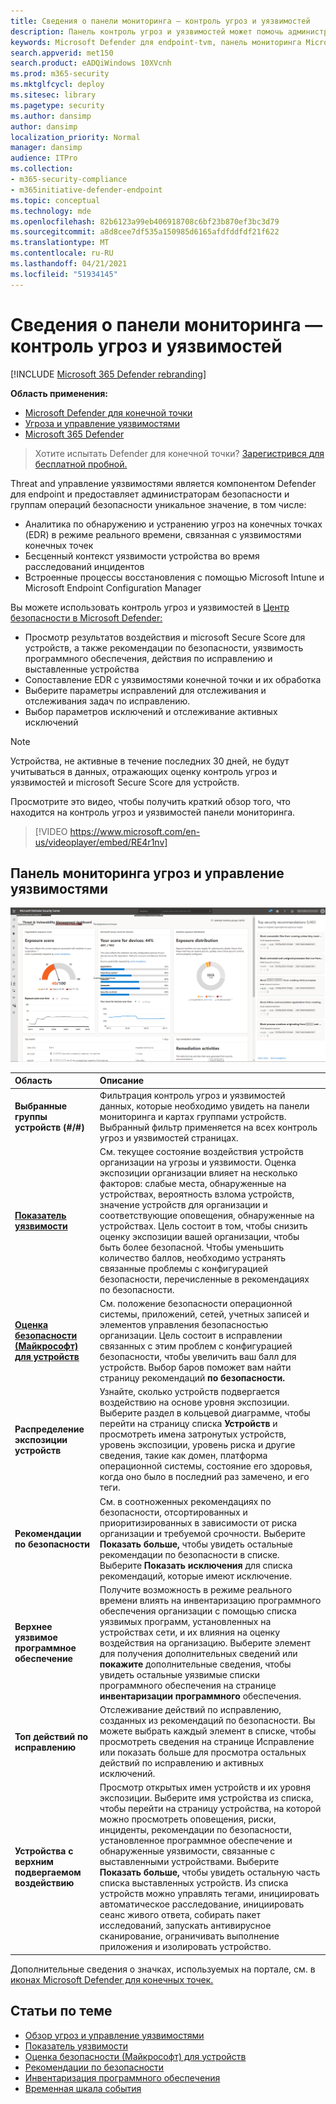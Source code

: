 ```yaml
---
title: Сведения о панели мониторинга — контроль угроз и уязвимостей
description: Панель контроль угроз и уязвимостей может помочь администраторам secOps и безопасности в устранении угроз кибербезопасности и повысить устойчивость к безопасности своей организации.
keywords: Microsoft Defender для endpoint-tvm, панель мониторинга Microsoft Defender для endpoint-tvm, & управление уязвимостями, контроль угроз и уязвимостей, рисковые угрозы & управление уязвимостями, конфигурация безопасности, оценка безопасности Microsoft для устройств, оценка экспозиции
search.appverid: met150
search.product: eADQiWindows 10XVcnh
ms.prod: m365-security
ms.mktglfcycl: deploy
ms.sitesec: library
ms.pagetype: security
ms.author: dansimp
author: dansimp
localization_priority: Normal
manager: dansimp
audience: ITPro
ms.collection:
- m365-security-compliance
- m365initiative-defender-endpoint
ms.topic: conceptual
ms.technology: mde
ms.openlocfilehash: 82b6123a99eb406918708c6bf23b870ef3bc3d79
ms.sourcegitcommit: a8d8cee7df535a150985d6165afdfddfdf21f622
ms.translationtype: MT
ms.contentlocale: ru-RU
ms.lasthandoff: 04/21/2021
ms.locfileid: "51934145"
---
```

# <a name="dashboard-insights---threat-and-vulnerability-management"></a>Сведения о панели мониторинга — контроль угроз и уязвимостей

[!INCLUDE [Microsoft 365 Defender rebranding](../../includes/microsoft-defender.md)]

**Область применения:**

- [Microsoft Defender для конечной точки](https://go.microsoft.com/fwlink/?linkid=2154037)
- [Угроза и управление уязвимостями](next-gen-threat-and-vuln-mgt.md)
- [Microsoft 365 Defender](https://go.microsoft.com/fwlink/?linkid=2118804)

> Хотите испытать Defender для конечной точки? [Зарегистрився для бесплатной пробной.](https://www.microsoft.com/microsoft-365/windows/microsoft-defender-atp?ocid=docs-wdatp-portaloverview-abovefoldlink)

Threat and управление уязвимостями является компонентом Defender для endpoint и предоставляет администраторам безопасности и группам операций безопасности уникальное значение, в том числе:


- Аналитика по обнаружению и устранению угроз на конечных точках (EDR) в режиме реального времени, связанная с уязвимостями конечных точек
- Бесценный контекст уязвимости устройства во время расследований инцидентов
- Встроенные процессы восстановления с помощью Microsoft Intune и Microsoft Endpoint Configuration Manager  
  
Вы можете использовать контроль угроз и уязвимостей в [Центр безопасности в Microsoft Defender:](https://securitycenter.windows.com/)

- Просмотр результатов воздействия и microsoft Secure Score для устройств, а также рекомендации по безопасности, уязвимость программного обеспечения, действия по исправлению и выставленные устройства
- Сопоставление EDR с уязвимостями конечной точки и их обработка
- Выберите параметры исправлений для отслеживания и отслеживания задач по исправлению.
- Выбор параметров исключений и отслеживание активных исключений

> [!NOTE]
> Устройства, не активные в течение последних 30 дней, не будут учитываться в данных, отражающих оценку контроль угроз и уязвимостей и microsoft Secure Score для устройств.

Просмотрите это видео, чтобы получить краткий обзор того, что находится на контроль угроз и уязвимостей панели мониторинга.

>[!VIDEO https://www.microsoft.com/en-us/videoplayer/embed/RE4r1nv]

## <a name="threat-and-vulnerability-management-dashboard"></a>Панель мониторинга угроз и управление уязвимостями

 ![Портал Microsoft Defender для конечных точек](images/tvm-dashboard-devices.png)

Область | Описание
:---|:---
**Выбранные группы устройств (#/#)**   | Фильтрация контроль угроз и уязвимостей данных, которые необходимо увидеть на панели мониторинга и картах группами устройств. Выбранный фильтр применяется на всех контроль угроз и уязвимостей страницах.
[**Показатель уязвимости**](tvm-exposure-score.md)   | См. текущее состояние воздействия устройств организации на угрозы и уязвимости. Оценка экспозиции организации влияет на несколько факторов: слабые места, обнаруженные на устройствах, вероятность взлома устройств, значение устройств для организации и соответствующие оповещения, обнаруженные на устройствах. Цель состоит в том, чтобы снизить оценку экспозиции вашей организации, чтобы быть более безопасной. Чтобы уменьшить количество баллов, необходимо устранять связанные проблемы с конфигурацией безопасности, перечисленные в рекомендациях по безопасности.
[**Оценка безопасности (Майкрософт) для устройств**](tvm-microsoft-secure-score-devices.md) | См. положение безопасности операционной системы, приложений, сетей, учетных записей и элементов управления безопасностью организации. Цель состоит в исправлении связанных с этим проблем с конфигурацией безопасности, чтобы увеличить ваш балл для устройств. Выбор баров поможет вам найти страницу рекомендаций **по безопасности.**
**Распределение экспозиции устройств** | Узнайте, сколько устройств подвергается воздействию на основе уровня экспозиции. Выберите раздел в кольцевой диаграмме, чтобы перейти на страницу списка **Устройств** и просмотреть имена затронутых устройств, уровень экспозиции, уровень риска и другие сведения, такие как домен, платформа операционной системы, состояние его здоровья, когда оно было в последний раз замечено, и его теги.
**Рекомендации по безопасности** | См. в соотноженных рекомендациях по безопасности, отсортированных и приоритизированных в зависимости от риска организации и требуемой срочности. Выберите **Показать больше,** чтобы увидеть остальные рекомендации по безопасности в списке. Выберите **Показать исключения** для списка рекомендаций, которые имеют исключение.
**Верхнее уязвимое программное обеспечение** | Получите возможность в режиме реального времени влиять на инвентаризацию программного обеспечения организации с помощью списка уязвимых программ, установленных на устройствах сети, и их влияния на оценку воздействия на организацию. Выберите элемент для получения дополнительных сведений или **покажите** дополнительные сведения, чтобы увидеть остальные уязвимые списки программного обеспечения на странице **инвентаризации программного** обеспечения.
**Топ действий по исправлению** | Отслеживание действий по исправлению, созданных из рекомендаций по безопасности. Вы можете выбрать каждый элемент в списке, чтобы просмотреть сведения на странице Исправление или показать больше для просмотра остальных действий по исправлению и активных исключений.  
**Устройства с верхним подвергаемом воздействию** | Просмотр открытых имен устройств и их уровня экспозиции. Выберите имя устройства из списка, чтобы перейти на страницу устройства, на которой можно просмотреть оповещения, риски, инциденты, рекомендации по безопасности, установленное программное обеспечение и обнаруженные уязвимости, связанные с выставленными устройствами. Выберите **Показать больше,** чтобы увидеть остальную часть списка выставленных устройств. Из списка устройств можно управлять тегами, инициировать автоматическое расследование, инициировать сеанс живого ответа, собирать пакет исследований, запускать антивирусное сканирование, ограничивать выполнение приложения и изолировать устройство.

Дополнительные сведения о значках, используемых на портале, см. в [иконах Microsoft Defender для конечных точек.](portal-overview.md#microsoft-defender-for-endpoint-icons)


## <a name="related-topics"></a>Статьи по теме

- [Обзор угроз и управление уязвимостями](next-gen-threat-and-vuln-mgt.md)
- [Показатель уязвимости](tvm-exposure-score.md)
- [Оценка безопасности (Майкрософт) для устройств](tvm-microsoft-secure-score-devices.md)
- [Рекомендации по безопасности](tvm-security-recommendation.md)
- [Инвентаризация программного обеспечения](tvm-software-inventory.md)
- [Временная шкала события](threat-and-vuln-mgt-event-timeline.md)

